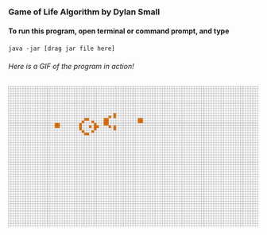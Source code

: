 ### Game of Life Algorithm by Dylan Small
#### To run this program, open terminal or command prompt, and type
```
java -jar [drag jar file here]
```
###### Here is a GIF of the program in action!
![](gol.gif)
